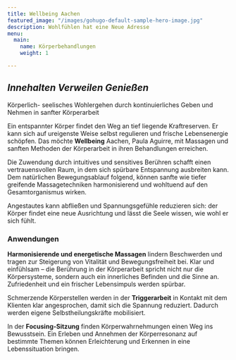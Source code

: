 ```yaml
---
title: Wellbeing Aachen
featured_image: "/images/gohugo-default-sample-hero-image.jpg"
description: Wohlfühlen hat eine Neue Adresse
menu:
  main:
    name: Körperbehandlungen
    weight: 1

---
```

## **_Innehalten Verweilen Genießen_**

Körperlich- seelisches Wohlergehen durch kontinuierliches Geben und Nehmen in sanfter Körperarbeit

Ein entspannter Körper findet den Weg an tief liegende Kraftreserven. Er kann sich auf ureigenste Weise selbst regulieren und frische Lebensenergie schöpfen. Das möchte **Wellbeing** Aachen, Paula Aguirre, mit Massagen und sanften Methoden der Körperarbeit in ihren Behandlungen erreichen.

Die Zuwendung durch intuitives und sensitives Berühren schafft einen vertrauensvollen Raum, in dem sich spürbare Entspannung ausbreiten kann. Dem natürlichen Bewegungsablauf folgend, können sanfte wie tiefer greifende Massagetechniken harmonisierend und wohltuend auf den Gesamtorganismus wirken.

Angestautes kann abfließen und Spannungsgefühle reduzieren sich: der Körper findet eine neue Ausrichtung und lässt die Seele wissen, wie wohl er sich fühlt.

### **Anwendungen**

**Harmonisierende und energetische Massagen** lindern Beschwerden und tragen zur Steigerung von Vitalität und Bewegungsfreiheit bei. Klar und einfühlsam – die Berührung in der Körperarbeit spricht nicht nur die Körpersysteme, sondern auch ein innerliches Befinden und die Sinne an. Zufriedenheit und ein frischer Lebensimpuls werden spürbar.

Schmerzende Körperstellen werden in der **Triggerarbeit** in Kontakt mit dem Klienten klar angesprochen, damit sich die Spannung reduziert. Dadurch werden eigene Selbstheilungskräfte mobilisiert.

In der **Focusing-Sitzung** finden Körperwahrnehmungen einen Weg ins Bewusstsein. Ein Erleben und Annehmen der Körperresonanz auf bestimmte Themen können Erleichterung und Erkennen in eine Lebenssituation bringen.